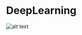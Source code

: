 # DeepLearning
![alt text](https://drive.google.com/file/d/1AtkfO6wm_brjrO6OZRZm0WAx2GBotoWn/view?usp=drive_link)
